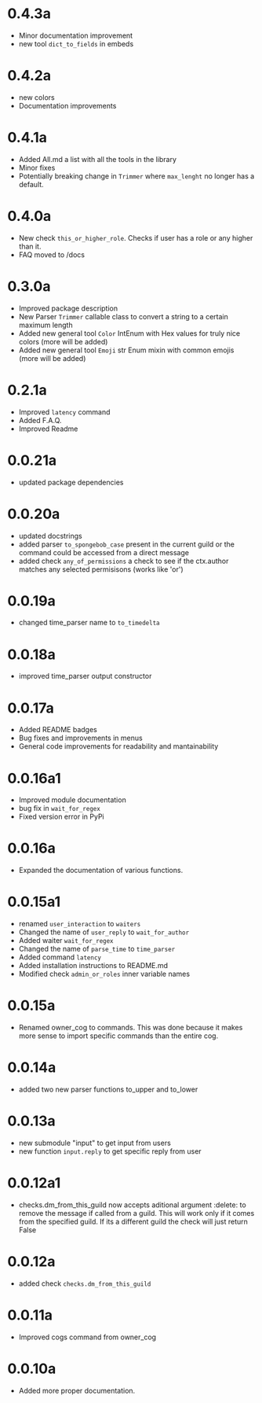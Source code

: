 # 0.4.3a
- Minor documentation improvement
- new tool `dict_to_fields` in embeds

# 0.4.2a
- new colors
- Documentation improvements

# 0.4.1a
- Added All.md a list with all the tools in the library
- Minor fixes
- Potentially breaking change in `Trimmer` where `max_lenght` no longer has a default.

# 0.4.0a
- New check `this_or_higher_role`. Checks if user has a role or any higher than it.
- FAQ moved to /docs

# 0.3.0a
- Improved package description
- New Parser `Trimmer` callable class to convert a string to a certain maximum length
- Added new general tool `Color` IntEnum with Hex values for truly nice colors (more will be added)
- Added new general tool `Emoji` str Enum mixin with common emojis (more will be added)

# 0.2.1a
- Improved `latency` command
- Added F.A.Q.
- Improved Readme

# 0.0.21a 
- updated package dependencies

# 0.0.20a
- updated docstrings
- added parser `to_spongebob_case`
  present in the current guild or the command could be accessed from a direct message
- added check `any_of_permissions` a check to see if the ctx.author matches any selected permisisons (works like 'or') 


# 0.0.19a
- changed time_parser name to `to_timedelta`

# 0.0.18a
- improved time_parser output constructor

# 0.0.17a
- Added README badges
- Bug fixes and improvements in menus
- General code improvements for readability and mantainability

# 0.0.16a1
- Improved module documentation
- bug fix in `wait_for_regex`
- Fixed version error in PyPi

# 0.0.16a
- Expanded the documentation of various functions.

# 0.0.15a1
- renamed `user_interaction` to `waiters`
- Changed the name of `user_reply` to `wait_for_author`
- Added waiter `wait_for_regex`
- Changed the name of `parse_time` to `time_parser`
- Added command `latency`
- Added installation instructions to README.md
- Modified check `admin_or_roles` inner variable names

# 0.0.15a
- Renamed owner_cog to commands. 
  This was done because it makes more sense to import specific commands than the entire cog. 

# 0.0.14a 
- added two new parser functions to_upper and to_lower

# 0.0.13a
- new submodule "input" to get input from users
- new function `input.reply` to get specific reply from user

# 0.0.12a1
- checks.dm_from_this_guild now accepts aditional argument :delete: to remove the message if called from a guild. This will work only if it comes from the specified guild. If its a different guild the check will just return False


# 0.0.12a
- added check `checks.dm_from_this_guild` 

# 0.0.11a
- Improved cogs command from owner_cog

# 0.0.10a

- Added more proper documentation.